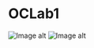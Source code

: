 # OCLab1
![Image alt](https://github.com/MrWade0405/OCLab1/OCLab1(1).png)
![Image alt](https://github.com/MrWade0405/OCLab1/OCLab1(2).png)
